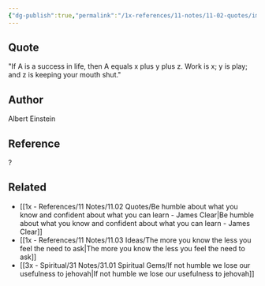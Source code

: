 ```yaml
---
{"dg-publish":true,"permalink":"/1x-references/11-notes/11-02-quotes/importance-of-keeping-mouth-shut-in-success-albert-einstein/","title":"Importance of keeping mouth shut in success - Albert Einstein","dgShowBacklinks":false}
---
```



## Quote
"If A is a success in life, then A equals x plus y plus z. Work is x; y is play; and z is keeping your mouth shut."


## Author
Albert Einstein

## Reference
?

## Related
- [[1x - References/11 Notes/11.02 Quotes/Be humble about what you know and confident about what you can learn - James Clear\|Be humble about what you know and confident about what you can learn - James Clear]]
- [[1x - References/11 Notes/11.03 Ideas/The more you know the less you feel the need to ask\|The more you know the less you feel the need to ask]]
- [[3x - Spiritual/31 Notes/31.01 Spiritual Gems/If not humble we lose our usefulness to jehovah\|If not humble we lose our usefulness to jehovah]]